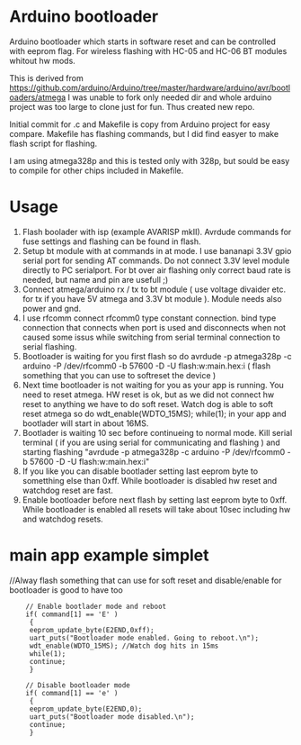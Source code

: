 # Arduino bootloader

Arduino bootloader which starts in software reset and can be controlled with eeprom flag. For wireless flashing with HC-05 and HC-06 BT modules whitout hw mods.

This is derived from https://github.com/arduino/Arduino/tree/master/hardware/arduino/avr/bootloaders/atmega
I was unable to fork only needed dir and whole arduino project was too large to clone just for fun. Thus created new repo.

Initial commit for .c and Makefile is copy from Arduino project for easy compare. Makefile has flashing commands, but I did find easyer to make flash script for flashing.

I am using atmega328p and this is tested only with 328p, but sould be easy to compile for other chips included in Makefile.

Usage
=====

1. Flash boolader with isp (example AVARISP mkII). Avrdude commands for fuse settings and flashing can be found in flash.
2. Setup bt module with at commands in at mode. I use bananapi 3.3V gpio serial port for sending AT commands. Do not connect 3.3V level module directly to PC serialport. For bt over air flashing only correct baud rate is needed, but name and pin are usefull ;)   
3. Connect atmega/arduino rx / tx to bt module ( use voltage divaider etc. for tx if you have 5V atmega and 3.3V bt module ). Module needs also power and gnd.  
4. I use rfcomm connect rfcomm0 type constant connection. bind type connection that connects when port is used and disconnects when not caused some issus while switching from serial terminal connection to serial flashing.
5. Bootloader is waiting for you first flash so do avrdude -p atmega328p -c arduino -P /dev/rfcomm0 -b 57600 -D  -U flash:w:main.hex:i ( flash something that you can use to softreset the device )
6. Next time bootloader is not waiting for you as your app is running. You need to reset atmega. HW reset is ok, but as we did not connect hw reset to anything we have to do soft reset. Watch dog is able to soft reset atmega so do wdt_enable(WDTO_15MS); while(1); in your app and bootlader will start in about 16MS.
7. Bootlader is waiting 10 sec before continueing to normal mode. Kill serial terminal ( if you are using serial for communicating and flashing ) and starting flashing "avrdude -p atmega328p -c arduino -P /dev/rfcomm0 -b 57600 -D  -U flash:w:main.hex:i" 
8. If you like you can disable bootlader setting last eeprom byte to sometthing else than 0xff. While bootloader is disabled hw reset and watchdog reset are fast.
9. Enable bootloader before next flash by setting last eeprom byte to 0xff. While bootloader is enabled all resets will take about 10sec including hw and watchdog resets.

main app example simplet
========================

//Alway flash something that can use for soft reset and disable/enable for bootloader is good to have too

		// Enable bootlader mode and reboot
		if( command[1] == 'E' )
 		 {
 		 eeprom_update_byte(E2END,0xff);
 		 uart_puts("Bootloader mode enabled. Going to reboot.\n");
 		 wdt_enable(WDTO_15MS); //Watch dog hits in 15ms
 		 while(1);
 		 continue;
 		 }
 
 		// Disable bootloader mode
		if( command[1] == 'e' )
 		 {
 		 eeprom_update_byte(E2END,0);
 		 uart_puts("Bootloader mode disabled.\n");
 		 continue;
 		 }
